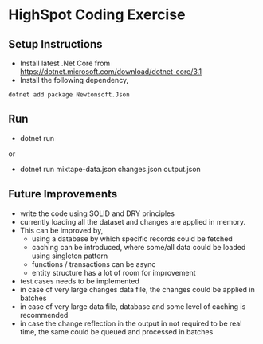 # HighSpot Coding Exercise

## Setup Instructions

* Install latest .Net Core from https://dotnet.microsoft.com/download/dotnet-core/3.1
* Install the following dependency,
```
dotnet add package Newtonsoft.Json
```

## Run

* dotnet run

or 

* dotnet run mixtape-data.json changes.json output.json

## Future Improvements

* write the code using SOLID and DRY principles
* currently loading all the dataset and changes are applied in memory. 
* This can be improved by,
  * using a database by which specific records could be fetched
  * caching can be introduced, where some/all data could be loaded using singleton pattern
  * functions / transactions can be async
  * entity structure has a lot of room for improvement
* test cases needs to be implemented
* in case of very large changes data file, the changes could be applied in batches
* in case of very large data file, database and some level of caching is recommended
* in case the change reflection in the output in not required to be real time, the same could be queued and processed in batches